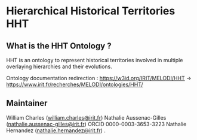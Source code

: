 # Hierarchical Historical Territories HHT

## What is the HHT Ontology ?

HHT is an ontology to represent historical territories involved in multiple overlaying hierarchies and their evolutions.

Ontology documentation redirection : https://w3id.org/IRIT/MELODI/HHT ->  https://www.irit.fr/recherches/MELODI/ontologies/HHT/

## Maintainer
William Charles (william.charles@irit.fr)
Nathalie Aussenac-Gilles (nathalie.aussenac-gilles@irit.fr) ORCID 0000-0003-3653-3223
Nathalie Hernandez (nathalie.hernandez@irit.fr)
.
